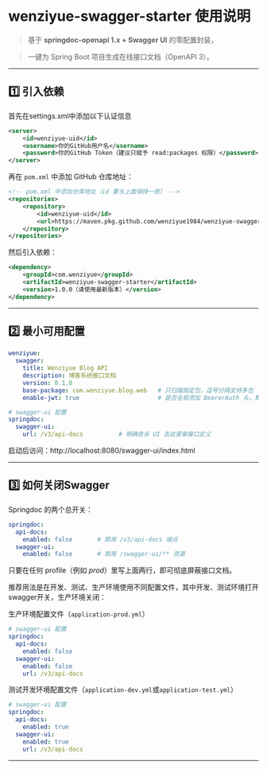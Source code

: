 # wenziyue-swagger-starter 使用说明

> 基于 **springdoc-openapi 1.x + Swagger UI** 的零配置封装，

> 一键为 Spring Boot 项目生成在线接口文档（OpenAPI 3）。



------



## 1️⃣ 引入依赖

首先在settings.xml中添加以下认证信息
```xml
<server>
    <id>wenziyue-uid</id>
    <username>你的GitHub用户名</username>
    <password>你的GitHub Token（建议只赋予 read:packages 权限）</password>
</server>
```

再在 `pom.xml` 中添加 GitHub 仓库地址：

```xml
<!-- pom.xml 中添加仓库地址（id 要与上面保持一致） -->
<repositories>
    <repository>
        <id>wenziyue-uid</id>
        <url>https://maven.pkg.github.com/wenziyue1984/wenziyue-swagger-starter</url>
    </repository>
</repositories>
```
然后引入依赖：

```xml
<dependency>
    <groupId>com.wenziyue</groupId>
    <artifactId>wenziyue-swagger-starter</artifactId>
    <version>1.0.0（请使用最新版本）</version>
</dependency>
```

------



## 2️⃣ 最小可用配置

```yml
wenziyue:
  swagger:
    title: Wenziyue Blog API
    description: 博客系统接口文档
    version: 0.1.0
    base-package: com.wenziyue.blog.web   # 只扫描指定包，逗号分隔支持多包
    enable-jwt: true                      # 是否全局添加 BearerAuth 头，默认 true

# swagger-ui 配置
springdoc:
  swagger-ui:
    url: /v3/api-docs          # 明确告诉 UI 去这里拿接口定义
```

启动后访问：http://localhost:8080/swagger-ui/index.html



------



## 3️⃣ 如何关闭Swagger

 Springdoc 的两个总开关：

```yml
springdoc:
  api-docs:
    enabled: false       # 禁用 /v3/api-docs 端点
  swagger-ui:
    enabled: false       # 禁用 /swagger-ui/** 资源
```

只要在任何 profile（例如 *prod*）里写上面两行，即可彻底屏蔽接口文档。

推荐用法是在开发、测试、生产环境使用不同配置文件，其中开发、测试环境打开swagger开关，生产环境关闭：

生产环境配置文件（`application-prod.yml`）

```yml
# swagger-ui 配置
springdoc:
  api-docs:
    enabled: false
  swagger-ui:
    enabled: false
    url: /v3/api-docs 
```

测试开发环境配置文件（`application-dev.yml`或`application-test.yml`）

```yml
# swagger-ui 配置
springdoc:
  api-docs:
    enabled: true
  swagger-ui:
    enabled: true
    url: /v3/api-docs
```



------

